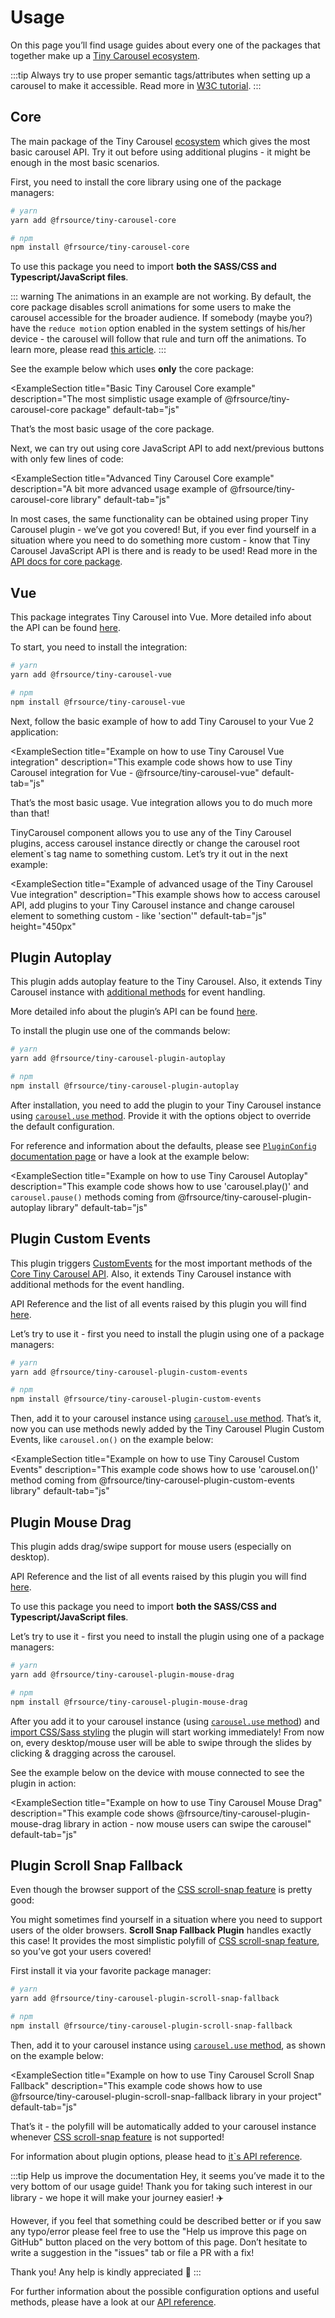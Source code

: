 # Usage

On this page you’ll find usage guides about every one of the packages that together make up a [Tiny Carousel ecosystem](../../ecosystem).

:::tip
Always try to use proper semantic tags/attributes when setting up a carousel to make it accessible. Read more in [W3C tutorial](https://www.w3.org/WAI/tutorials/carousels/). 
:::

## Core

The main package of the Tiny Carousel [ecosystem](../../ecosystem) which gives the most basic carousel API. Try it out before using additional plugins - it might be enough in the most basic scenarios.

First, you need to install the core library using one of the package managers:

```bash
# yarn
yarn add @frsource/tiny-carousel-core

# npm
npm install @frsource/tiny-carousel-core
```

To use this package you need to import **both the SASS/CSS and Typescript/JavaScript files**.

::: warning The animations in an example are not working.
By default, the core package disables scroll animations for some users to make the carousel accessible for the broader audience. If somebody (maybe you?) have the `reduce motion` option enabled in the system settings of his/her device - the carousel will follow that rule and turn off the animations. To learn more, please read [this article](https://web.dev/prefers-reduced-motion/).
:::

See the example below which uses **only** the core package:

<!-- textlint-disable -->
<ExampleSection
    title="Basic Tiny Carousel Core example"
    description="The most simplistic usage example of @frsource/tiny-carousel-core package"
    default-tab="js"
>
  <template slot="html">
&lt;!-- You can navigate through slides using: scroll, arrows (first focus carousel with a click) or (on touch devices) swiping -->
&lt;ul&gt;
  &lt;li&gt;
    &lt;img src="https://picsum.photos/seed/1/800/600"&gt;
  &lt;/li&gt;
  &lt;li&gt;
    &lt;img src="https://picsum.photos/seed/2/800/600"&gt;
  &lt;/li&gt;
  &lt;li&gt;
    &lt;img src="https://picsum.photos/seed/3/800/600"&gt;
  &lt;/li&gt;
  &lt;li&gt;
    &lt;img src="https://picsum.photos/seed/4/800/600"&gt;
  &lt;/li&gt;
  &lt;li&gt;
    &lt;img src="https://picsum.photos/seed/5/800/600"&gt;
  &lt;/li&gt;
  &lt;li&gt;
    &lt;img src="https://picsum.photos/seed/6/800/600"&gt;
  &lt;/li&gt;
&lt;/ul&gt;
  </template>
  <template slot="scss">
<div>
@import "https://cdn.skypack.dev/@frsource/tiny-carousel-core/dist/index.css";
<!-- -->
ul {
  list-style: none;
  margin: 0;
  padding: 0;
}
</div>
  </template>
  <template slot="js">
import { TinyCarousel } from 'https://cdn.skypack.dev/@frsource/tiny-carousel-core';
<!-- -->
new TinyCarousel(
  document.querySelector('ul')
)
  .init();
  </template>
</ExampleSection>
<!-- textlint-enable -->

That’s the most basic usage of the core package.

Next, we can try out using core JavaScript API to add next/previous buttons with only few lines of code:

<!-- textlint-disable -->
<ExampleSection
    title="Advanced Tiny Carousel Core example"
    description="A bit more advanced usage example of @frsource/tiny-carousel-core library"
    default-tab="js"
>
  <template slot="html">
&lt;nav&gt;
  &lt;button type="button" class="first"&gt;&amp;lt;&amp;lt;&lt;/button&gt;
  &lt;button type="button" class="prev"&gt;&amp;lt;&lt;/button&gt;
  &lt;button type="button" class="next"&gt;&amp;gt;&lt;/button&gt;
  &lt;button type="button" class="last"&gt;&amp;gt;&amp;gt;&lt;/button&gt;
&lt;/nav&gt;
<!-- -->
&lt;ul&gt;
  &lt;li&gt;
    &lt;img src="https://picsum.photos/seed/1/800/600"&gt;
  &lt;/li&gt;
  &lt;li&gt;
    &lt;img src="https://picsum.photos/seed/2/800/600"&gt;
  &lt;/li&gt;
  &lt;li&gt;
    &lt;img src="https://picsum.photos/seed/3/800/600"&gt;
  &lt;/li&gt;
  &lt;li&gt;
    &lt;img src="https://picsum.photos/seed/4/800/600"&gt;
  &lt;/li&gt;
  &lt;li&gt;
    &lt;img src="https://picsum.photos/seed/5/800/600"&gt;
  &lt;/li&gt;
  &lt;li&gt;
    &lt;img src="https://picsum.photos/seed/6/800/600"&gt;
  &lt;/li&gt;
&lt;/ul&gt;
  </template>
  <template slot="scss">
<div>
@import "https://cdn.skypack.dev/@frsource/tiny-carousel-core/dist/index.css";
<!-- -->
ul {
  list-style: none;
  margin: 0;
  padding: 0;
}
</div>
  </template>
  <template slot="js">
import { TinyCarousel } from 'https://cdn.skypack.dev/@frsource/tiny-carousel-core';
<!-- -->
const carousel = new TinyCarousel(
  document.querySelector('ul')
)
  .init();
<!-- -->
// using .goTo method to go to the slide with an exact index number
document.querySelector('.first')
  .addEventListener(
    'click',
    () => carousel.goTo(0)
  );
<!-- -->
// using .prev method
document.querySelector('.prev')
  .addEventListener(
    'click',
    () => carousel.prev()
  );
<!-- -->
// using .next method
document.querySelector('.next')
  .addEventListener(
    'click', 
    () => carousel.next()
  );
<!-- -->
// passing negative number as an argument to the .goTo method will make it count slides from the end (-1 being the last slide)
document.querySelector('.last')
  .addEventListener(
    'click', 
    () => carousel.goTo(-1)
  );
  </template>
</ExampleSection>
<!-- textlint-enable -->

In most cases, the same functionality can be obtained using proper Tiny Carousel plugin - we’ve got you covered! But, if you ever find yourself in a situation where you need to do something more custom - know that Tiny Carousel JavaScript API is there and is ready to be used! Read more in the [API docs for core package](../../api-reference/core).

## Vue

This package integrates Tiny Carousel into Vue. More detailed info about the API can be found [here](../../api-reference/integration-vue).

To start, you need to install the integration:

```bash
# yarn
yarn add @frsource/tiny-carousel-vue

# npm
npm install @frsource/tiny-carousel-vue
```

Next, follow the basic example of how to add Tiny Carousel to your Vue 2 application:

<!-- textlint-disable -->
<ExampleSection
    title="Example on how to use Tiny Carousel Vue integration"
    description="This example code shows how to use Tiny Carousel integration for Vue - @frsource/tiny-carousel-vue"
    default-tab="js"
>
  <template slot="html">
&lt;p&gt;Use arrows or scroll (or swipes on a mobile device) to change slides&lt;/p&gt;
<!-- -->
&lt;div id="app"&gt;&lt;/div&gt;
<!-- -->
&lt;script type="text/x-template" id="app-template"&gt;
<!-- -->
  &lt;TinyCarousel&gt;
    &lt;li v-for="index in numberOfSlides" :key="index"&gt;
      &lt;img
        class="carousel__item-img"
        :src="`https://picsum.photos/seed/${index}/800/600`"
      &gt;
    &lt;/li&gt;
  &lt;/TinyCarousel&gt;
<!-- -->
&lt;/script&gt;
  </template>
  <template slot="scss">
<div>
@import "https://cdn.skypack.dev/@frsource/tiny-carousel-core/dist/index.css";
<!-- -->
ul {
  list-style: none;
  margin: 0;
  padding: 0;
}
</div>
  </template>
  <template slot="typescript">
import Vue from 'https://cdn.jsdelivr.net/npm/vue@2/dist/vue.esm.browser.js';
import TinyCarousel from 'https://cdn.skypack.dev/@frsource/tiny-carousel-vue';
<!-- -->
const App = {
  name: 'App',
  template: '#app-template',
  components: {
    TinyCarousel
  },
  data() {
    return {
      numberOfSlides: 4,
    };
  }
};
<!-- -->
new Vue({
  el: '#app',
  template: '&lt;App/&gt;',
  components: { App }
})
  </template>
</ExampleSection>
<!-- textlint-enable -->

That’s the most basic usage. Vue integration allows you to do much more than that!

TinyCarousel component allows you to use any of the Tiny Carousel plugins, access carousel instance directly or change the carousel root element`s tag name to something custom. Let’s try it out in the next example:


<!-- textlint-disable -->
<ExampleSection
    title="Example of advanced usage of the Tiny Carousel Vue integration"
    description="This example shows how to access carousel API, add plugins to your Tiny Carousel instance and change carousel element to something custom - like 'section'"
    default-tab="js"
    height="450px"
>
  <template slot="html">
&lt;div id="app"&gt;&lt;/div&gt;
<!-- -->
&lt;script type="text/x-template" id="app-template"&gt;
<!-- -->
  &lt;main&gt;
    &lt;p&gt;Carousel is {<!-- needed for curly brackets to not be evaluated before entering codepen context -->{ isInitialized ? 'initialized' : 'not initialized' }}&lt;/p&gt;
  <!-- -->
    &lt;TinyCarousel
      ref="tinyCarousel"
      tag="section"
      :plugins="carouselPlugins"
      @after:init="isInitialized = true"
    &gt;
      &lt;article v-for="index in numberOfSlides" :key="index"&gt;
        &lt;img
          class="carousel__item-img"
          :src="`https://picsum.photos/seed/${index}/800/600`"
        &gt;
      &lt;/article&gt;
    &lt;/TinyCarousel&gt;
  <!-- -->
    &lt;nav&gt;
      &lt;button type="button" @click="clickPrev"&gt;prev&lt;/button&gt;
      &lt;button type="button" @click="clickNext"&gt;next&lt;/button&gt;
    &lt;/nav&gt;
    &lt;div&gt;
      &lt;button type="button" @click="++numberOfSlides"&gt;Add slide&lt;/button&gt;
      &lt;button type="button" @click="--numberOfSlides"&gt;Remove slide&lt;/button&gt;
    &lt;/div&gt;
  &lt;/main&gt;
<!-- -->
&lt;/script&gt;
  </template>
  <template slot="scss">
<div>
@import "https://cdn.skypack.dev/@frsource/tiny-carousel-core/dist/index.css";
</div>
  </template>
  <template slot="typescript">
import Vue from 'https://cdn.jsdelivr.net/npm/vue@2/dist/vue.esm.browser.js';
import { pluginAutoplay } from 'https://cdn.skypack.dev/@frsource/tiny-carousel-plugin-autoplay';
import { pluginCustomEvents } from 'https://cdn.skypack.dev/@frsource/tiny-carousel-plugin-custom-events';
import TinyCarousel, { definePlugin, PluginsProp, TinyCarouselComponent } from 'https://cdn.skypack.dev/@frsource/tiny-carousel-vue';
<!-- -->
const App = {
  name: 'App',
  template: '#app-template',
  components: {
    TinyCarousel
  },
  data() {
    const carouselPlugins: PluginsProp = [
      definePlugin(pluginAutoplay, {
        autoplayTimeout: 5000,
      }),
      // adds triggering of the custom events
      definePlugin(pluginCustomEvents),
    ];
    return {
      numberOfSlides: 6,
      carouselPlugins,
      isInitialized: false,
    };
  },
  computed: {
    carousel() {
      return (this.$refs.tinyCarousel as TinyCarouselComponent | undefined)?.carousel;
    }
  },
  methods: {
    clickPrev() {
      this.carousel?.prev();
    },
    clickNext() {
      this.carousel?.next();
    }
  }
};
<!-- -->
new Vue({
  el: '#app',
  template: '&lt;App/&gt;',
  components: { App }
})
  </template>
</ExampleSection>
<!-- textlint-enable -->


## Plugin Autoplay

This plugin adds autoplay feature to the Tiny Carousel. Also, it extends Tiny Carousel instance with [additional methods](../api-reference/plugin-autoplay/#instance-methods) for event handling.

More detailed info about the plugin’s API can be found [here](../../api-reference/plugin-autoplay).

To install the plugin use one of the commands below:

```bash
# yarn
yarn add @frsource/tiny-carousel-plugin-autoplay

# npm
npm install @frsource/tiny-carousel-plugin-autoplay
```

After installation, you need to add the plugin to your Tiny Carousel instance using [`carousel.use` method](../api-reference/core/#carousel-use). Provide it with the options object to override the default configuration.

For reference and information about the defaults, please see [`PluginConfig` documentation page](../api-reference/plugin-autoplay/#pluginconfig) or have a look at the example below:

<!-- textlint-disable -->
<ExampleSection
    title="Example on how to use Tiny Carousel Autoplay"
    description="This example code shows how to use 'carousel.play()' and `carousel.pause()` methods coming from @frsource/tiny-carousel-plugin-autoplay library"
    default-tab="js"
>
  <template slot="html">
&lt;button class="play" type="button"&gt;PLAY&lt;/button&gt;
&lt;button class="pause" type="button"&gt;PAUSE&lt;/button&gt;
<!-- -->
&lt;ul&gt;
  &lt;li&gt;
    &lt;img src="https://picsum.photos/seed/1/800/600"&gt;
  &lt;/li&gt;
  &lt;li&gt;
    &lt;img src="https://picsum.photos/seed/2/800/600"&gt;
  &lt;/li&gt;
  &lt;li&gt;
    &lt;img src="https://picsum.photos/seed/3/800/600"&gt;
  &lt;/li&gt;
  &lt;li&gt;
    &lt;img src="https://picsum.photos/seed/4/800/600"&gt;
  &lt;/li&gt;
&lt;/ul&gt;
  </template>
  <template slot="scss">
<div>
@import "https://cdn.skypack.dev/@frsource/tiny-carousel-core/dist/index.css";
<!-- -->
ul {
  list-style: none;
  margin: 0;
  padding: 0;
}
</div>
  </template>
  <template slot="js">
import { TinyCarousel } from 'https://cdn.skypack.dev/@frsource/tiny-carousel-core';
import { pluginAutoplay } from 'https://cdn.skypack.dev/@frsource/tiny-carousel-plugin-autoplay';
<!-- -->
const carousel = new TinyCarousel(
  document.querySelector('ul')
)
  .use(pluginAutoplay, {
    autoplayTimeout: 3000,
    // [ms] default value is 4000
    autoplayImmediate: false,
    // whether to change first slide right after the play action or after a timeout, default value: false
    pauseOnHover: true,
    // should the carousel be paused on hover, default value: true
  })
  .init()
  // to autoplay the carousel on page load
  // just uncomment the line below:
  // .play();
<!-- -->
document.querySelector('.play')
  .addEventListener('click',
    () => carousel.play()
  );
<!-- -->
document.querySelector('.pause')
  .addEventListener('click',
    () => carousel.pause()
  );
  </template>
</ExampleSection>
<!-- textlint-enable -->

## Plugin Custom Events

This plugin triggers [CustomEvents](https://developer.mozilla.org/en-US/docs/Web/API/CustomEvent/CustomEvent) for the most important methods of the [Core Tiny Carousel API](../../api-reference/core). Also, it extends Tiny Carousel instance with additional methods for the event handling.

API Reference and the list of all events raised by this plugin you will find [here](../../api-reference/plugin-custom-events).

Let’s try to use it - first you need to install the plugin using one of a package managers:

```bash
# yarn
yarn add @frsource/tiny-carousel-plugin-custom-events

# npm
npm install @frsource/tiny-carousel-plugin-custom-events
```

Then, add it to your carousel instance using [`carousel.use` method](../api-reference/core/#carousel-use). That’s it, now you can use methods newly added by the Tiny Carousel Plugin Custom Events, like `carousel.on()` on the example below:

<!-- textlint-disable -->
<ExampleSection
    title="Example on how to use Tiny Carousel Custom Events"
    description="This example code shows how to use 'carousel.on()' method coming from @frsource/tiny-carousel-plugin-custom-events library"
    default-tab="js"
>
  <template slot="html">
&lt;h3&gt;Tiny Carousel is not loaded yet ⏳&lt;/h3&gt;
<!-- -->
&lt;ul&gt;
  &lt;li&gt;
    &lt;img src="https://picsum.photos/seed/1/800/600"&gt;
  &lt;/li&gt;
  &lt;li&gt;
    &lt;img src="https://picsum.photos/seed/2/800/600"&gt;
  &lt;/li&gt;
  &lt;li&gt;
    &lt;img src="https://picsum.photos/seed/3/800/600"&gt;
  &lt;/li&gt;
  &lt;li&gt;
    &lt;img src="https://picsum.photos/seed/4/800/600"&gt;
  &lt;/li&gt;
&lt;/ul&gt;
  </template>
  <template slot="scss">
<div>
@import "https://cdn.skypack.dev/@frsource/tiny-carousel-core/dist/index.css";
<!-- -->
ul {
  list-style: none;
  margin: 0;
  padding: 0;
}
</div>
  </template>
  <template slot="js">
import { TinyCarousel } from 'https://cdn.skypack.dev/@frsource/tiny-carousel-core';
import { pluginCustomEvents } from 'https://cdn.skypack.dev/@frsource/tiny-carousel-plugin-custom-events';
<!-- -->
const carousel = new TinyCarousel(
  document.querySelector('ul')
)
  .use(pluginCustomEvents)
/**
 * Let's add custom event handler to
 * show the message 
 * after the carousel is loaded
 **/
  .on('after:init', () => {
    document.querySelector('h3')
      .textContent = 'Carousel has been loaded! 🚀';
  })
/**
 * Here let`s log carousel items
 * every time findPossibleItems
 * method finishes it`s job
 **/
  .on('after:find-possible-items', (e) => {
    console.log(e);
  })
  .init();
  </template>
</ExampleSection>
<!-- textlint-enable -->

## Plugin Mouse Drag

This plugin adds drag/swipe support for mouse users (especially on desktop).

API Reference and the list of all events raised by this plugin you will find [here](../../api-reference/plugin-mouse-drag).

To use this package you need to import **both the SASS/CSS and Typescript/JavaScript files**.

Let’s try to use it - first you need to install the plugin using one of a package managers:

```bash
# yarn
yarn add @frsource/tiny-carousel-plugin-mouse-drag

# npm
npm install @frsource/tiny-carousel-plugin-mouse-drag
```

After you add it to your carousel instance (using [`carousel.use` method](../api-reference/core/#carousel-use)) and [import CSS/Sass styling](../api-reference/plugin-mouse-drag/#styling) the plugin will start working immediately! From now on, every desktop/mouse user will be able to swipe through the slides by clicking & dragging across the carousel.

See the example below on the device with mouse connected to see the plugin in action:

<!-- textlint-disable -->
<ExampleSection
    title="Example on how to use Tiny Carousel Mouse Drag"
    description="This example code shows @frsource/tiny-carousel-plugin-mouse-drag library in action - now mouse users can swipe the carousel"
    default-tab="js"
>
  <template slot="html">
&lt;h3&gt;The carousel is now swipeable, even on desktop 🖐&lt;/h3&gt;
<!-- -->
&lt;ul&gt;
  &lt;li&gt;
    &lt;img src="https://picsum.photos/seed/1/800/600"&gt;
  &lt;/li&gt;
  &lt;li&gt;
    &lt;img src="https://picsum.photos/seed/2/800/600"&gt;
  &lt;/li&gt;
  &lt;li&gt;
    &lt;img src="https://picsum.photos/seed/3/800/600"&gt;
  &lt;/li&gt;
  &lt;li&gt;
    &lt;img src="https://picsum.photos/seed/4/800/600"&gt;
  &lt;/li&gt;
&lt;/ul&gt;
  </template>
  <template slot="scss">
<div>
@import "https://cdn.skypack.dev/@frsource/tiny-carousel-core/dist/index.css";
@import "https://cdn.skypack.dev/@frsource/tiny-carousel-plugin-mouse-drag/dist/index.css";
<!-- -->
ul {
  list-style: none;
  margin: 0;
  padding: 0;
}
</div>
  </template>
  <template slot="js">
import { TinyCarousel } from 'https://cdn.skypack.dev/@frsource/tiny-carousel-core';
import { pluginMouseDrag } from 'https://cdn.skypack.dev/@frsource/tiny-carousel-plugin-mouse-drag';
<!-- -->
const carousel = new TinyCarousel(
  document.querySelector('ul')
)
  .use(
    pluginMouseDrag,
    // you can pass along an configuration object
    // for all options please refer to:
    // https://www.frsource.org/tiny-carousel/api-reference/plugin-mouse-drag/#pluginconfig
    // uncomment the line below to try out
    // swiping with smaller gravity
    // { mouseDragMomentumGravity: 0.5 }
  )
  .init();
  </template>
</ExampleSection>
<!-- textlint-enable -->

## Plugin Scroll Snap Fallback

Even though the browser support of the [CSS scroll-snap feature](https://developer.mozilla.org/en-US/docs/Web/CSS/CSS_Scroll_Snap) is pretty good:

<CanIUseSection feature="css-snappoints" />

You might sometimes find yourself in a situation where you need to support users of the older browsers. **Scroll&nbsp;Snap&nbsp;Fallback&nbsp;Plugin** handles exactly this case! It provides the most simplistic polyfill of [CSS scroll-snap feature](https://developer.mozilla.org/en-US/docs/Web/CSS/CSS_Scroll_Snap), so you’ve got your users covered!

First install it via your favorite package manager:

```bash
# yarn
yarn add @frsource/tiny-carousel-plugin-scroll-snap-fallback

# npm
npm install @frsource/tiny-carousel-plugin-scroll-snap-fallback
```

Then, add it to your carousel instance using [`carousel.use` method](../api-reference/core/#carousel-use), as shown on the example below:

<!-- textlint-disable -->
<ExampleSection
    title="Example on how to use Tiny Carousel Scroll Snap Fallback"
    description="This example code shows how to use @frsource/tiny-carousel-plugin-scroll-snap-fallback library in your project"
    default-tab="js"
>
  <template slot="html">
&lt;!-- This example works on IE9 and Chrome 69- -->
&lt;!-- You can navigate through slides using: scroll, arrows (first focus carousel with a click) or (on touch devices) swiping -->
<!-- -->
&lt;ul&gt;
  &lt;li&gt;
    &lt;img src="https://picsum.photos/seed/1/800/600"&gt;
  &lt;/li&gt;
  &lt;li&gt;
    &lt;img src="https://picsum.photos/seed/2/800/600"&gt;
  &lt;/li&gt;
  &lt;li&gt;
    &lt;img src="https://picsum.photos/seed/3/800/600"&gt;
  &lt;/li&gt;
  &lt;li&gt;
    &lt;img src="https://picsum.photos/seed/4/800/600"&gt;
  &lt;/li&gt;
&lt;/ul&gt;
  </template>
  <template slot="scss">
<div>
@import "https://cdn.skypack.dev/@frsource/tiny-carousel-core/dist/index.css";
<!-- -->
ul {
  list-style: none;
  margin: 0;
  padding: 0;
}
</div>
  </template>
  <template slot="js">
import { TinyCarousel } from 'https://cdn.skypack.dev/@frsource/tiny-carousel-core';
import { pluginScrollSnapFallback } from 'https://cdn.skypack.dev/@frsource/tiny-carousel-plugin-scroll-snap-fallback';
<!-- -->
const carousel = new TinyCarousel(
  document.querySelector('ul')
)
  .use(
    pluginScrollSnapFallback,
    // you can pass along an configuration object
    // for all options please refer to:
    // https://www.frsource.org/tiny-carousel/api-reference/plugin-scroll-snap-fallback/#pluginconfig
    //{ force: true }
  )
  .init();
  </template>
</ExampleSection>
<!-- textlint-enable -->

That’s it - the polyfill will be automatically added to your carousel instance whenever [CSS scroll-snap feature](https://developer.mozilla.org/en-US/docs/Web/CSS/CSS_Scroll_Snap) is not supported!

For information about plugin options, please head to [it`s API reference](../../api-reference/plugin-scroll-snap-fallback/#config).

<!-- textlint-disable stop-words -->
:::tip Help us improve the documentation
Hey, it seems you’ve made it to the very bottom of our usage guide! Thank you for taking such interest in our library - we hope it will make your journey easier! ✈️

However, if you feel that something could be described better or if you saw any typo/error please feel free to use the "Help us improve this page on GitHub" button placed on the very bottom of this page. Don’t hesitate to write a suggestion in the "issues" tab or file a PR with a fix!

Thank you! Any help is kindly appreciated 🙏
:::
<!-- texlint-enable -->

For further information about the possible configuration options and useful methods, please have a look at our [API reference](../../api-reference).
